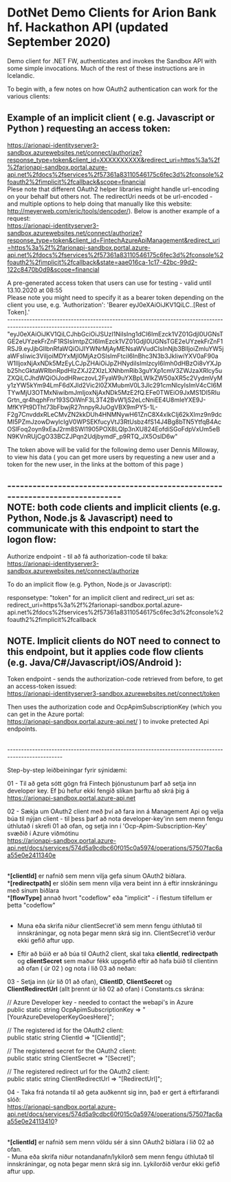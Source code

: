 # DotNet Demo Clients for Arion Bank hf. Hackathon API (updated September 2020)
Demo client for .NET FW, authenticates and invokes the Sandbox API with some simple invocations. Much of the rest of these instructions are in Icelandic.  

To begin with, a few notes on how OAuth2 authentication can work for the various clients:<br>

Example of an implicit client ( e.g. Javascript or Python ) requesting an access token:
----------------------------------------------------------------------------
https://arionapi-identityserver3-sandbox.azurewebsites.net/connect/authorize?response_type=token&client_id=XXXXXXXXXX&redirect_uri=https%3a%2f%2farionapi-sandbox.portal.azure-api.net%2fdocs%2fservices%2f57361a83110546175c6fec3d%2fconsole%2foauth2%2fimplicit%2fcallback&scope=financial
<br>
Plese note that different OAuth2 helper libraries might handle url-encoding on your behalf but others not. The redirectUri needs ot be url-encoded - and multiple options to help doing that manually like this website: http://meyerweb.com/eric/tools/dencoder/). Below is another example of a request:
<br>
https://arionapi-identityserver3-sandbox.azurewebsites.net/connect/authorize?response_type=token&client_id=FintechAzureApiManagement&redirect_uri=https%3a%2f%2farionapi-sandbox.portal.azure-api.net%2fdocs%2fservices%2f57361a83110546175c6fec3d%2fconsole%2foauth2%2fimplicit%2fcallback&state=aae016ca-1c17-42bc-99d2-122c8470b0d9&scope=financial
<br>

A pre-generated access token that users can use for testing - valid until 13.10.2020 at 08:55  
Please note you might need to specify it as a bearer token depending on the client you use, e.g.  'Authorization': 'Bearer eyJ0eXAiOiJKV1QiLC..[Rest of Token].'  
--------------------------------------------------------------------------------------------------------------------<br>
"eyJ0eXAiOiJKV1QiLCJhbGciOiJSUzI1NiIsIng1dCI6ImEzck1VZ01Gdjl0UGNsTGE2eUYzekFrZnF1RSIsImtpZCI6ImEzck1VZ01Gdjl0UGNsTGE2eUYzekFrZnF1RSJ9.eyJjbGllbnRfaWQiOiJIYWNrMjAyMENsaWVudCIsInNjb3BlIjoiZmluYW5jaWFsIiwic3ViIjoiMDYxMjI0MjAzOSIsImFtciI6InBhc3N3b3JkIiwiYXV0aF90aW1lIjoxNjAxNDk5MzEyLCJpZHAiOiJpZHNydiIsImlzcyI6Imh0dHBzOi8vYXJpb25hcGktaWRlbnRpdHlzZXJ2ZXIzLXNhbmRib3guYXp1cmV3ZWJzaXRlcy5uZXQiLCJhdWQiOiJodHRwczovL2FyaW9uYXBpLWlkZW50aXR5c2VydmVyMy1zYW5kYm94LmF6dXJld2Vic2l0ZXMubmV0L3Jlc291cmNlcyIsImV4cCI6MTYwMjU3OTMxNiwibmJmIjoxNjAxNDk5MzE2fQ.EFe0TWEiO9JxMS1Dl5RIuGrtn_qr4hqphFnr193SOiWnF3L3T42BvW1jS2eLcNniEE4U8mIeYXE9J-MfKYPt9DTht73bFbwjR27nnpyRJuOgVBX9mPY5-1L-F2g7CnvddxRLeCMvZN2kkDUh4HNMNywH61ZnC8X4xlkCIj62kXImz9n9dcMI5PZmJzowDwylcIgV0WPSEKfucyVtJ3RtUsbz4fS14J4Bg8bTN5YtfqB4AcOSlFoq2oyn9xEaJ2rm8SWl1905POX8LQlp3nXU824EofdiSGoFdpVxUm5eBN9KVnRUjCgO33BCZJPqn2UdjbymdF_p9RTQ_JX5OsID6w"       

The token above will be valid for the following demo user Dennis Milloway, to view his data ( you can get more users by requesting a new user and a token for the new user, in the links at the bottom of this page ) 

------------------------------------------------------------------------------<br>
NOTE: both code clients and implicit clients (e.g. Python, Node.js & Javascript) need to communicate with this endpoint to start the logon flow:<br>
----------------------------------------------------------------------------------------------
Authorize endpoint - til að fá authorization-code til baka:<br>
https://arionapi-identityserver3-sandbox.azurewebsites.net/connect/authorize

To do an implicit flow (e.g. Python, Node.js or Javascript):
<br>

responsetype: "token" for an implicit client and redirect_uri set as:
redirect_uri=https%3a%2f%2farionapi-sandbox.portal.azure-api.net%2fdocs%2fservices%2f57361a83110546175c6fec3d%2fconsole%2foauth2%2fimplicit%2fcallback
<br>

NOTE. Implicit clients do NOT need to connect to this endpoint, but it applies code flow clients (e.g. Java/C#/Javascript/iOS/Android ):<br>
------------------------------------------------------------------------------------------------------------------------------
Token endpoint - sends the authorization-code retrieved from before, to get an access-token issued:<br>
https://arionapi-identityserver3-sandbox.azurewebsites.net/connect/token

Then uses the  authorization code and OcpApimSubscriptionKey (which you can get in the Azure portal:<br> https://arionapi-sandbox.portal.azure-api.net/ ) to invoke pretected Api endpoints.
<br>

<br>--------------------------------------------------------------------------------------------------<br>
 
Step-by-step leiðbeiningar fyrir  sýnidæmi:<br>

01 - Til að geta sótt gögn frá Fintech þjónustunum þarf að setja inn developer key. Ef þú hefur ekki fengið slíkan þarftu að skrá þig á https://arionapi-sandbox.portal.azure-api.net<br>

02 - Sækja um OAuth2 client með því að fara inn á Management Api og velja búa til nýjan client - til þess þarf að nota developer-key'inn sem menn fengu úthlutað í skrefi 01 að ofan, og setja inn í 'Ocp-Apim-Subscription-Key' svæðið í Azure viðmótinu<br>
https://arionapi-sandbox.portal.azure-api.net/docs/services/574d5a9cdbc60f015c0a5974/operations/57507fac6aa55e0e2411340e

<br>
*<b>[clientId]</b> er nafnið sem menn vilja gefa sínum OAuth2 biðlara.<br> 
*<b>[redirectpath]</b> er slóðin sem menn vilja vera beint inn á eftir innskráningu með sínum biðlara<br>
*<b>[flowType]</b> annað hvort "codeflow" eða "implicit" - í flestum tilfellum er þetta "codeflow"<br><br>

- Muna eða skrifa niður clientSecret'ið sem menn fengu úthlutað til innskráningar, og nota þegar menn skrá sig inn. ClientSecret'ið verður ekki gefið aftur upp.<br>

- Eftir að búið er að búa til OAuth2 client, skal taka <b>clientId</b>, <b>redirectpath</b> og <b>clientSecret</b> sem maður fékk uppgefið eftir að hafa búið til clientinn að ofan ( úr 02 ) og nota í lið 03 að neðan:

03 - Setja inn <b><developerKey></b> (úr lið 01 að ofan), <b>ClientID</b>, <b>ClientSecret</b> og <b>ClientRedirectUrl</b> (allt þrennt úr lið 02 að ofan) í Constants.cs skrána:<br>

// Azure Developer key - needed to contact the webapi's in Azure<br>
public static string OcpApimSubscriptionKey => "[YourAzureDeveloperKeyGoesHere]";<br>

// The registered id for the OAuth2 client:<br>
public static string ClientId => "[ClientId]";<br>

// The registered secret for the OAuth2 client:<br>
public static string ClientSecret => "[Secret]";<br>
        
// The registered redirect url for the OAuth2 client:<br>
public static string ClientRedirectUrl => "[RedirectUrl]";<br>

04 - Taka frá notanda til að geta auðkennt sig inn, það er gert á eftirfarandi slóð:<br>
https://arionapi-sandbox.portal.azure-api.net/docs/services/574d5a9cdbc60f015c0a5974/operations/57507fac6aa55e0e24113410?

<br>
*<b>[clientId]</b> er nafnið sem menn völdu sér á sinn OAuth2 biðlara í lið 02 að ofan.<br>
- Muna eða skrifa niður notandanafn/lykilorð sem menn fengu úthlutað til innskráningar, og nota þegar menn skrá sig inn. Lykilorðið verður ekki gefið aftur upp.

